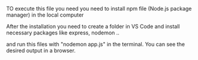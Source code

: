 TO execute this file you need you need to install npm file (Node.js package manager) in the local computer

After the installation you need to create a folder in VS Code and install necessary packages like express, nodemon ..

and run this files with "nodemon app.js" in the terminal. You can see the desired output in a browser.
